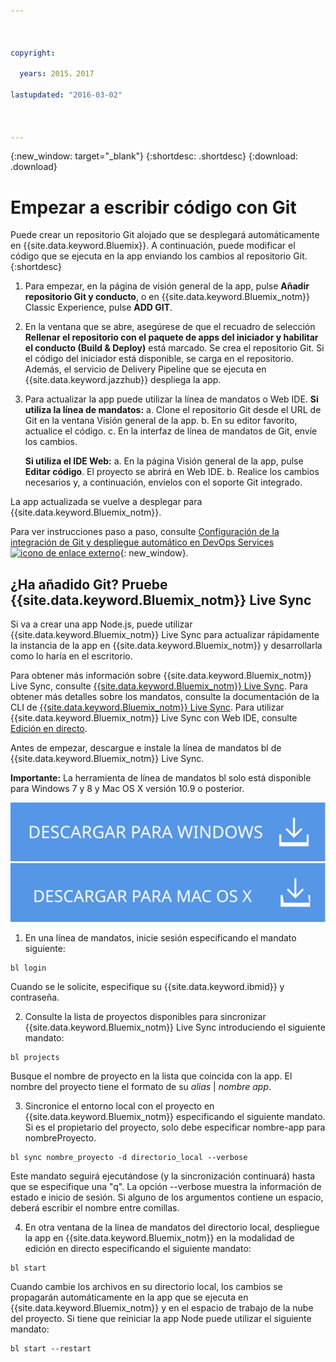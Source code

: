 ```yaml
---



copyright:

  years: 2015，2017

lastupdated: "2016-03-02"



---
```


{:new_window: target="_blank"}
{:shortdesc: .shortdesc}
{:download: .download}

# Empezar a escribir código con Git

Puede crear un repositorio
Git alojado que se desplegará automáticamente en {{site.data.keyword.Bluemix}}. A continuación, puede modificar el código que se ejecuta en la app enviando los cambios al repositorio Git.
{:shortdesc}

1. Para empezar, en la página de visión general de la app, pulse **Añadir repositorio Git y conducto**, o en
{{site.data.keyword.Bluemix_notm}} Classic Experience, pulse **ADD GIT**.
2. En la ventana que se abre, asegúrese de que el recuadro de selección **Rellenar el repositorio con el paquete de apps del iniciador y habilitar el conducto (Build & Deploy)** está marcado. Se crea el repositorio Git. Si el código del iniciador está disponible,
se carga en el repositorio. Además, el servicio de Delivery Pipeline que se ejecuta en {{site.data.keyword.jazzhub}} despliega la app.
3. Para actualizar la app puede utilizar la línea de mandatos o Web IDE.
   **Si utiliza la línea de mandatos:**
   a. Clone el repositorio Git desde el URL de Git en la ventana Visión general de la app.
   b. En su editor favorito, actualice el código.
   c. En la interfaz de línea de mandatos de Git, envíe los cambios.

   **Si utiliza el IDE Web:**
   a. En la página Visión general de la app, pulse **Editar código**. El proyecto se abrirá en Web IDE.
   b. Realice los cambios necesarios y, a continuación, envíelos con el soporte Git integrado.

La app actualizada se vuelve a desplegar para {{site.data.keyword.Bluemix_notm}}.

Para ver instrucciones paso a paso, consulte [Configuración de la integración de Git y despliegue automático en DevOps Services ![icono de enlace externo](../icons/launch-glyph.svg)](https://hub.jazz.net/tutorials/jazzeditor/#git_integration_and_autodeployment){: new_window}.

## ¿Ha añadido Git? Pruebe {{site.data.keyword.Bluemix_notm}} Live Sync

Si va a crear una app Node.js, puede utilizar {{site.data.keyword.Bluemix_notm}} Live Sync para actualizar rápidamente la instancia de la app en {{site.data.keyword.Bluemix_notm}} y desarrollarla como lo haría en el escritorio.

Para obtener más información sobre {{site.data.keyword.Bluemix_notm}} Live Sync, consulte [{{site.data.keyword.Bluemix_notm}} Live Sync](/docs/develop/bluemixlive.html). Para obtener más detalles sobre los mandatos, consulte la documentación de la CLI de [{{site.data.keyword.Bluemix_notm}} Live Sync](/docs/cli/reference/bl/index.html). Para utilizar {{site.data.keyword.Bluemix_notm}} Live Sync con Web IDE, consulte [Edición en directo](/docs/develop/bluemixlive.html).

Antes de empezar, descargue e instale la línea de mandatos bl de {{site.data.keyword.Bluemix_notm}} Live Sync.

**Importante:** La herramienta de línea de mandatos bl solo está disponible para Windows 7 y 8 y Mac OS X versión 10.9 o posterior.

<p>
<a class="xref" href="http://livesyncdownload.ng.bluemix.net/downloads/blive_setup.msi" target="_blank" title="(se abre en un separador o ventana nueva)"><img class="image" src="images/bl_gs_icons_windows_b.svg" alt="Botón Descargar la línea de mandatos bl de Windows" /> </a> <a class="xref" href="http://livesyncdownload.ng.bluemix.net/downloads/BluemixLive.pkg" target="_blank" title="(se abre en un separador o ventana nueva)"><img class="image" src="images/bl_gs_icons_mac-osx_b.svg" alt="Botón Descargar la línea de mandatos bl de Mac" /> </a>
</p>

1. En una línea de mandatos, inicie sesión especificando el mandato siguiente:
```
bl login
```
Cuando se le solicite, especifique su {{site.data.keyword.ibmid}} y contraseña.

2. Consulte la lista de proyectos disponibles para sincronizar {{site.data.keyword.Bluemix_notm}} Live Sync introduciendo el siguiente mandato:
```
bl projects
```
Busque el nombre de proyecto en la lista que coincida con la app. El nombre del proyecto tiene el formato de su *alias* | *nombre app*.

3. Sincronice el entorno local con el proyecto en {{site.data.keyword.Bluemix_notm}} especificando
el siguiente mandato. Si es el propietario del proyecto, solo debe especificar nombre-app para nombreProyecto.
<!--- this command needs italicized parameters projectName localDirectory and yellow on 'local' -->
```
bl sync nombre_proyecto -d directorio_local --verbose
```
Este mandato seguirá ejecutándose (y la sincronización continuará) hasta que se especifique una "q". La opción --verbose muestra la información de estado e inicio de sesión. Si alguno de los argumentos contiene un espacio,
deberá escribir el nombre entre comillas.

4. En otra ventana de la línea de mandatos del directorio local,
despliegue la app en {{site.data.keyword.Bluemix_notm}} en la
modalidad de edición en directo especificando el siguiente mandato:
```
bl start
```

Cuando cambie los archivos en su directorio local, los cambios
se propagarán automáticamente en la app que se ejecuta
en {{site.data.keyword.Bluemix_notm}} y
en el espacio de trabajo de la nube del proyecto. Si tiene que reiniciar la app Node
puede utilizar el siguiente mandato:
```
bl start --restart
```

